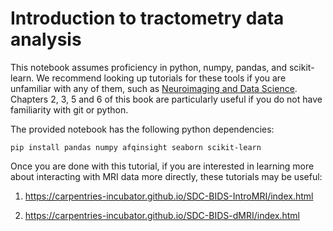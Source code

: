 # Introduction to tractometry data analysis
This notebook assumes proficiency in python, numpy, pandas, and scikit-learn. We recommend looking up tutorials for these tools if you are unfamiliar with any of them, such as [Neuroimaging and Data Science](https://neuroimaging-data-science.org/root.html).
Chapters 2, 3, 5 and 6 of this book are particularly useful if you do not have
familiarity with git or python.

The provided notebook has the following python dependencies:

    pip install pandas numpy afqinsight seaborn scikit-learn

Once you are done with this tutorial, if you are interested in learning more about interacting with MRI data more directly, these tutorials may be useful:

1. https://carpentries-incubator.github.io/SDC-BIDS-IntroMRI/index.html

2. https://carpentries-incubator.github.io/SDC-BIDS-dMRI/index.html

